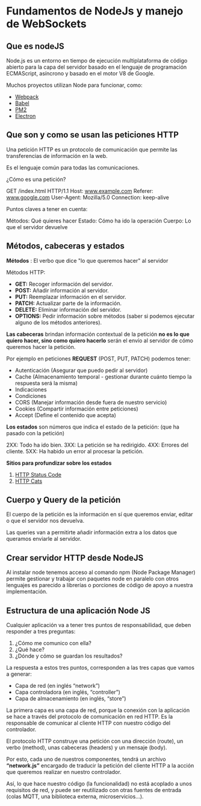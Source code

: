 # Fundamentos de NodeJs y manejo de WebSockets

## Que es nodeJS

Node.js es un entorno en tiempo de ejecución multiplataforma de código abierto para la capa del servidor basado en el lenguaje de programación ECMAScript, asíncrono y basado en el motor V8 de Google.

Muchos proyectos utilizan Node para funcionar, como:

- [Webpack](https://github.com/webpack/webpack)
- [Babel](https://babeljs.io/)
- [PM2](http://pm2.keymetrics.io/)
- [Electron](https://electronjs.org/)

## Que son y como se usan las peticiones HTTP


Una petición HTTP es un protocolo de comunicación que permite las transferencias de información en la web.

Es el lenguaje común para todas las comunicaciones.

¿Cómo es una petición?

GET /index.html HTTP/1.1
Host: www.example.com
Referer: www.google.com
User-Agent: Mozilla/5.0
Connection: keep-alive

Puntos claves a tener en cuenta:

Métodos: Qué quieres hacer
Estado: Cómo ha ido la operación
Cuerpo: Lo que el servidor devuelve

## Métodos, cabeceras y estados

**Métodos** : El verbo que dice "lo que queremos hacer" al servidor

Métodos HTTP:

- **GET:** Recoger información del servidor.
- **POST:** Añadir información al servidor.
- **PUT:** Reemplazar información en el servidor.
- **PATCH:** Actualizar parte de la información.
- **DELETE:** Eliminar información del servidor.
- **OPTIONS:** Pedir información sobre métodos (saber si podemos ejecutar alguno de los métodos anteriores).


**Las cabeceras** brindan información contextual de la petición **no es lo que quiero hacer, sino como quiero hacerlo** serán el envío al servidor de cómo queremos hacer la petición.

Por ejemplo en peticiones **REQUEST** (POST, PUT, PATCH) podemos tener:
- Autenticación (Asegurar que puedo pedir al servidor)
- Cache (Almacenamiento temporal - gestionar durante cuánto tiempo la respuesta será la misma)
- Indicaciones
- Condiciones
- CORS (Manejar información desde fuera de nuestro servicio)
- Cookies (Compartir información entre peticiones)
- Accept (Define el contenido que acepta)

**Los estados** son números que indica el estado de la petición: (que ha pasado con la petición)

2XX: Todo ha ido bien.
3XX: La petición se ha redirigido.
4XX: Errores del cliente.
5XX: Ha habido un error al procesar la petición.

**Sitios para profundizar sobre los estados**

1. [HTTP Status Code](https://httpstatuses.com/)
2. [HTTP Cats](https://http.cat/)

## Cuerpo y Query de la petición

El cuerpo de la petición es la información en sí que queremos enviar, editar o que el servidor nos devuelva.

Las queries van a permitirte añadir información extra a los datos que queramos enviarle al servidor.

## Crear servidor HTTP desde NodeJS

Al instalar node tenemos acceso al comando npm (Node Package Manager) permite gestionar y trabajar con paquetes node en paralelo con otros lenguajes es parecido a librerías o porciones de código de apoyo a nuestra implementación.

## Estructura de una aplicación Node JS
Cualquier aplicación va a tener tres puntos de responsabilidad, que deben responder a tres preguntas:

1. ¿Cómo me comunico con ella?
2. ¿Qué hace?
3. ¿Dónde y cómo se guardan los resultados?

La respuesta a estos tres puntos, corresponden a las tres capas que vamos a generar:

- Capa de red (en inglés “network”)
- Capa controladora (en inglés, “controller”)
- Capa de almacenamiento (en inglés, “store”)


La primera capa es una capa de red, porque la conexión con la aplicación se hace a través del protocolo de comunicación en red HTTP. Es la responsable de comunicar al cliente HTTP con nuestro código del controlador.

El protocolo HTTP construye una petición con una dirección (route), un verbo (method), unas cabeceras (headers) y un mensaje (body).

Por esto, cada uno de nuestros componentes, tendrá un archivo **“network.js”** encargado de traducir la petición del cliente HTTP a la acción que queremos realizar en nuestro controlador.

Así, lo que hace nuestro código (la funcionalidad) no está acoplado a unos requisitos de red, y puede ser reutilizado con otras fuentes de entrada (colas MQTT, una biblioteca externa, microservicios…).
